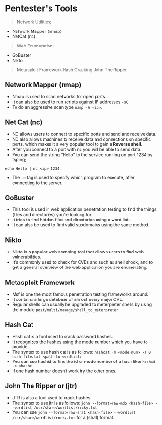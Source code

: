 # Pentester's Tools #

> Network Utilities;
* Network Mapper (nmap)
* NetCat (nc)

> Web Enumeration;
* GoBuster
* Nikto

> Metasploit Framework
> Hash Cracking
> John The Ripper

## Network Mapper (nmap) ##

* Nmap is used to scan networks for open ports.
* It can also be used to run scripts against IP addresses `-sC`.
* To do an aggressive scan type `namp -A <ip>`.

## Net Cat (nc) ##

* NC allows users to connect to specific ports and send and receive data.
* NC also allows machines to receive data and connections on specific ports, which makes it a very popular tool to gain a **Reverse shell**.
* After you connect to a port with nc you will be able to send data.
* You can send the string "Hello" to the service running on port 1234 by typing;

```
echo Hello | nc <ip> 1234
```

* The `-e` tag is used to specify which program to execute, after connecting to the server.

## GoBuster ##

* This tool is used in web application penetration testing to find the things (files and directories) you're looking for.
* It tries to find hidden files and directories using a word list.
* It can also be used to find valid subdomains using the same method.

## Nikto ##

* Nikto is a popular web scanning tool that allows users to find web vulnerabilities.
* It's commonly used to check for CVEs and such as shell shock, and to get a general overview of the web application you are enumerating.

## Metasploit Framework ##

* Msf is one the most famous penetration testing frameworks around.
* It contains a large database of almost every major CVE.
* Regular shells can usually be upgraded to meterpreter shells by using the module `post/multi/manage/shell_to_meterpreter`

## Hash Cat ##

* Hash cat is a tool used to crack password hashes.
* It recognizes the hashes using the mode number which you have to provide.
* The syntax to use hash cat is as follows: `hashcat -m <mode-num> -a 0 hash-file.txt <path-to-wordlist>` 
* You can use hashid to find the id or mode number of a hash like: `hashid -m <hash>`
* If one hash number doesn't work try the other ones.

## John The Ripper or (jtr) ##

* JTR is also a tool used to crack hashes.
* The syntax to use jtr is as follows: `john --format=raw-md5 <hash-file> --wordlist /usr/share/wordlist/rocky.txt`
* You can use `john --format=raw-sha1 <hash-file> --wordlist /usr/share/wordlist/rocky.txt` for a (sha1) format.